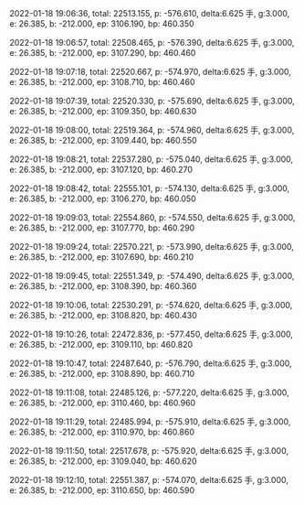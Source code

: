 2022-01-18 19:06:36, total: 22513.155, p: -576.610, delta:6.625 手, g:3.000, e: 26.385, b: -212.000, ep: 3106.190, bp: 460.350

2022-01-18 19:06:57, total: 22508.465, p: -576.390, delta:6.625 手, g:3.000, e: 26.385, b: -212.000, ep: 3107.290, bp: 460.460

2022-01-18 19:07:18, total: 22520.667, p: -574.970, delta:6.625 手, g:3.000, e: 26.385, b: -212.000, ep: 3108.710, bp: 460.460

2022-01-18 19:07:39, total: 22520.330, p: -575.690, delta:6.625 手, g:3.000, e: 26.385, b: -212.000, ep: 3109.350, bp: 460.630

2022-01-18 19:08:00, total: 22519.364, p: -574.960, delta:6.625 手, g:3.000, e: 26.385, b: -212.000, ep: 3109.440, bp: 460.550

2022-01-18 19:08:21, total: 22537.280, p: -575.040, delta:6.625 手, g:3.000, e: 26.385, b: -212.000, ep: 3107.120, bp: 460.270

2022-01-18 19:08:42, total: 22555.101, p: -574.130, delta:6.625 手, g:3.000, e: 26.385, b: -212.000, ep: 3106.270, bp: 460.050

2022-01-18 19:09:03, total: 22554.860, p: -574.550, delta:6.625 手, g:3.000, e: 26.385, b: -212.000, ep: 3107.770, bp: 460.290

2022-01-18 19:09:24, total: 22570.221, p: -573.990, delta:6.625 手, g:3.000, e: 26.385, b: -212.000, ep: 3107.690, bp: 460.210

2022-01-18 19:09:45, total: 22551.349, p: -574.490, delta:6.625 手, g:3.000, e: 26.385, b: -212.000, ep: 3108.390, bp: 460.360

2022-01-18 19:10:06, total: 22530.291, p: -574.620, delta:6.625 手, g:3.000, e: 26.385, b: -212.000, ep: 3108.820, bp: 460.430

2022-01-18 19:10:26, total: 22472.836, p: -577.450, delta:6.625 手, g:3.000, e: 26.385, b: -212.000, ep: 3109.110, bp: 460.820

2022-01-18 19:10:47, total: 22487.640, p: -576.790, delta:6.625 手, g:3.000, e: 26.385, b: -212.000, ep: 3108.890, bp: 460.710

2022-01-18 19:11:08, total: 22485.126, p: -577.220, delta:6.625 手, g:3.000, e: 26.385, b: -212.000, ep: 3110.460, bp: 460.960

2022-01-18 19:11:29, total: 22485.994, p: -575.910, delta:6.625 手, g:3.000, e: 26.385, b: -212.000, ep: 3110.970, bp: 460.860

2022-01-18 19:11:50, total: 22517.678, p: -575.920, delta:6.625 手, g:3.000, e: 26.385, b: -212.000, ep: 3109.040, bp: 460.620

2022-01-18 19:12:10, total: 22551.387, p: -574.070, delta:6.625 手, g:3.000, e: 26.385, b: -212.000, ep: 3110.650, bp: 460.590